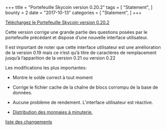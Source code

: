 +++
title = "Portefeuille Skycoin version 0.20.2"
tags = [
    "Statement",
]
bounty = 2
date = "2017-10-13"
categories = [
    "Statement",
]
+++

[Téléchargez le Portefeuille Skycoin version 0.20.2](https://www.skycoin.net/downloads/)

 

Cette version corrige une grande partie des questions posées par le portefeuille précédant et dispose d’une nouvelle interface utilisateur.

Il est important de noter que cette interface utilisateur est une amélioration de la version 0.19 mais ce n’est qu’à titre de caractères de remplacement jusqu’à l’apparition de la version 0.21 ou version 0.22

 

Les modifications les plus importantes:

 

- Montre le solde correct à tout moment

- Corrige le fichier cache de la chaîne de blocs corrompu de la base de données.

- Aucune problème de rendement. L’interface utilisateur est réactive.

- [Distribution des monnaies à minuterie.](/statement/skycoin-distribution-plan/#timelocked-distribution)

 

[liste des changements](https://github.com/skycoin/skycoin/blob/master/CHANGELOG.md#0200---2017-10-10)

